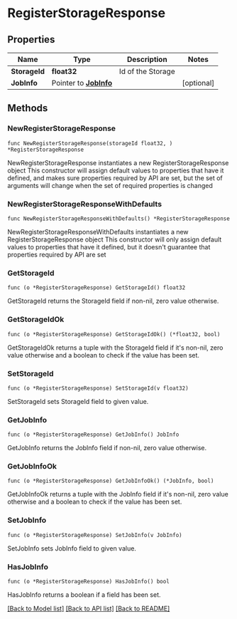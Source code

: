 # RegisterStorageResponse

## Properties

Name | Type | Description | Notes
------------ | ------------- | ------------- | -------------
**StorageId** | **float32** | Id of the Storage | 
**JobInfo** | Pointer to [**JobInfo**](JobInfo.md) |  | [optional] 

## Methods

### NewRegisterStorageResponse

`func NewRegisterStorageResponse(storageId float32, ) *RegisterStorageResponse`

NewRegisterStorageResponse instantiates a new RegisterStorageResponse object
This constructor will assign default values to properties that have it defined,
and makes sure properties required by API are set, but the set of arguments
will change when the set of required properties is changed

### NewRegisterStorageResponseWithDefaults

`func NewRegisterStorageResponseWithDefaults() *RegisterStorageResponse`

NewRegisterStorageResponseWithDefaults instantiates a new RegisterStorageResponse object
This constructor will only assign default values to properties that have it defined,
but it doesn't guarantee that properties required by API are set

### GetStorageId

`func (o *RegisterStorageResponse) GetStorageId() float32`

GetStorageId returns the StorageId field if non-nil, zero value otherwise.

### GetStorageIdOk

`func (o *RegisterStorageResponse) GetStorageIdOk() (*float32, bool)`

GetStorageIdOk returns a tuple with the StorageId field if it's non-nil, zero value otherwise
and a boolean to check if the value has been set.

### SetStorageId

`func (o *RegisterStorageResponse) SetStorageId(v float32)`

SetStorageId sets StorageId field to given value.


### GetJobInfo

`func (o *RegisterStorageResponse) GetJobInfo() JobInfo`

GetJobInfo returns the JobInfo field if non-nil, zero value otherwise.

### GetJobInfoOk

`func (o *RegisterStorageResponse) GetJobInfoOk() (*JobInfo, bool)`

GetJobInfoOk returns a tuple with the JobInfo field if it's non-nil, zero value otherwise
and a boolean to check if the value has been set.

### SetJobInfo

`func (o *RegisterStorageResponse) SetJobInfo(v JobInfo)`

SetJobInfo sets JobInfo field to given value.

### HasJobInfo

`func (o *RegisterStorageResponse) HasJobInfo() bool`

HasJobInfo returns a boolean if a field has been set.


[[Back to Model list]](../README.md#documentation-for-models) [[Back to API list]](../README.md#documentation-for-api-endpoints) [[Back to README]](../README.md)


